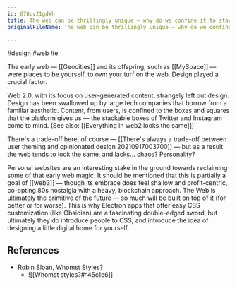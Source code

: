 ```yaml
---
id: 678uv21gdkh
title: The web can be thrillingly unique — why do we confine it to stackable boxes?
originalFileName: The web can be thrillingly unique — why do we confine it to stackable boxes?.md

---
```


#design #web #e

The early web — [[Geocities]] and its offspring, such as [[MySpace]] — were places to be yourself, to own your turf on the web. Design played a crucial factor.

Web 2.0, with its focus on user-generated content, strangely left out design. Design has been swallowed up by large tech companies that borrow from a familiar aesthetic. Content, from users, is confined to the boxes and squares that the platform gives us — the stackable boxes of Twitter and Instagram come to mind. (See also: [[Everything in web2 looks the same]])

There's a trade-off here, of course — [[There's always a trade-off between user theming and opinionated design 20210917003700]] — but as a result the web tends to look the same, and lacks... chaos? Personality?

Personal websites are an interesting stake in the ground towards reclaiming some of that early web magic. It should be mentioned that this is partially a goal of [[web3]] — though its embrace does feel shallow and profit-centric, co-opting 80s nostalgia with a heavy, blockchain approach. The Web is ultimately the primitive of the future — so much will be built on top of it (for better or for worse). This is why Electron apps that offer easy CSS customization (like Obsidian) are a fascinating double-edged sword, but ultimately they do introduce people to CSS, and introduce the idea of designing a little digital home for yourself.

## References

* Robin Sloan, Whomst Styles?
  * ![[Whomst styles?#^45c1e6]]
